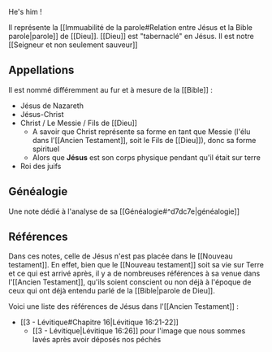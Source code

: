He's him !

Il représente la [[Immuabilité de la parole#Relation entre Jésus et la Bible parole|parole]] de [[Dieu]]. [[Dieu]] est "tabernaclé" en Jésus.
Il est notre [[Seigneur et non seulement sauveur]]
## Appellations
Il est nommé différemment au fur et à mesure de la [[Bible]] :
- Jésus de Nazareth
- Jésus-Christ
- Christ / Le Messie / Fils de [[Dieu]]
	- A savoir que Christ représente sa forme en tant que Messie (l'élu dans l'[[Ancien Testament]], soit le Fils de [[Dieu]]), donc sa forme spirituel
	- Alors que **Jésus** est son corps physique pendant qu'il était sur terre
- Roi des juifs
## Généalogie
Une note dédié à l'analyse de sa [[Généalogie#^d7dc7e|généalogie]]
## Références
Dans ces notes, celle de Jésus n'est pas placée dans le [[Nouveau testament]]. En effet, bien que le [[Nouveau testament]] soit sa vie sur Terre et ce qui est arrivé après, il y a de nombreuses références à sa venue dans l'[[Ancien Testament]], qu'ils soient conscient ou non déjà à l'époque de ceux qui ont déjà entendu parlé de la [[Bible|parole de Dieu]].

Voici une liste des références de Jésus dans l'[[Ancien Testament]] :
- [[3 - Lévitique#Chapitre 16|Lévitique 16:21-22]]
	- [[3 - Lévitique|Lévitique 16:26]] pour l'image que nous sommes lavés après avoir déposés nos péchés